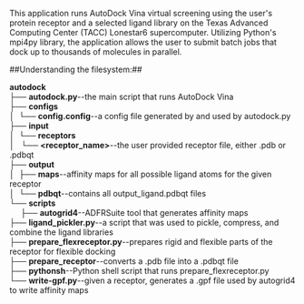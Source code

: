 This application runs AutoDock Vina virtual screening using the user's protein receptor and a selected ligand library on the Texas Advanced Computing Center (TACC) Lonestar6 supercomputer. Utilizing Python's mpi4py library, the application allows the user to submit batch jobs that dock up to thousands of molecules in parallel.

##Understanding the filesystem:##

__autodock__  
├── __autodock.py__--the main script that runs AutoDock Vina  
├── __configs__  
│  └── __config.config__--a config file generated by and used by autodock.py  
├── __input__  
│  └── __receptors__  
│       └── __\<receptor\_name\>__--the user provided receptor file, either .pdb or .pdbqt  
├── __output__  
│  ├── __maps__--affinity maps for all possible ligand atoms for the given receptor  
│  └── __pdbqt__--contains all output\_ligand.pdbqt files  
└── __scripts__  
&nbsp;&nbsp;&nbsp;&nbsp;   ├── __autogrid4__--ADFRSuite tool that generates affinity maps  
   ├── __ligand_pickler.py__--a script that was used to pickle, compress, and combine the ligand libraries  
   ├── __prepare_flexreceptor.py__--prepares rigid and flexible parts of the receptor for flexible docking  
   ├── __prepare_receptor__--converts a .pdb file into a .pdbqt file  
   ├── __pythonsh__--Python shell script that runs prepare\_flexreceptor.py  
   └── __write-gpf.py__--given a receptor, generates a .gpf file used by autogrid4 to write affinity maps  


